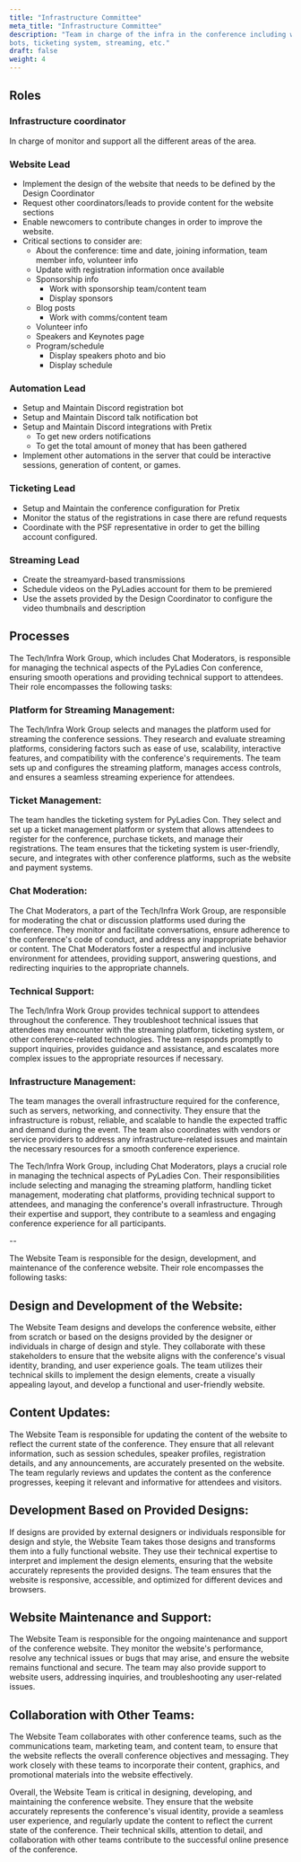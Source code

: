 ```yaml
---
title: "Infrastructure Committee"
meta_title: "Infrastructure Committee"
description: "Team in charge of the infra in the conference including website,
bots, ticketing system, streaming, etc."
draft: false
weight: 4
---
```


## Roles

### Infrastructure coordinator

In charge of monitor and support all the different areas of the area.

### Website Lead
* Implement the design of the website that needs to be defined by the Design
  Coordinator
* Request other coordinators/leads to provide content for the website sections
* Enable newcomers to contribute changes in order to improve the website.
* Critical sections to consider are:
    * About the conference: time and date, joining information, team member
      info, volunteer info
    * Update with registration information once available
    * Sponsorship info
        * Work with sponsorship team/content team
        * Display sponsors
    * Blog posts
        * Work with comms/content team
    * Volunteer info
    * Speakers and Keynotes page
    * Program/schedule
        * Display speakers photo and bio
        * Display schedule

### Automation Lead

* Setup and Maintain Discord registration bot
* Setup and Maintain Discord talk notification bot
* Setup and Maintain Discord integrations with Pretix
    * To get new orders notifications
    * To get the total amount of money that has been gathered
* Implement other automations in the server that could be interactive sessions,
  generation of content, or games.

### Ticketing Lead

* Setup and Maintain the conference configuration for Pretix
* Monitor the status of the registrations in case there are refund requests
* Coordinate with the PSF representative in order to get the billing account
  configured.

### Streaming Lead

* Create the streamyard-based transmissions
* Schedule videos on the PyLadies account for them to be premiered
* Use the assets provided by the Design Coordinator to configure the video
  thumbnails and description


## Processes

The Tech/Infra Work Group, which includes Chat Moderators, is responsible for
managing the technical aspects of the PyLadies Con conference, ensuring smooth
operations and providing technical support to attendees. Their role encompasses
the following tasks:

### Platform for Streaming Management:

The Tech/Infra Work Group selects and manages the platform used for streaming
the conference sessions. They research and evaluate streaming platforms,
considering factors such as ease of use, scalability, interactive features, and
compatibility with the conference's requirements. The team sets up and
configures the streaming platform, manages access controls, and ensures
a seamless streaming experience for attendees.

### Ticket Management:

The team handles the ticketing system for PyLadies Con. They select and set up
a ticket management platform or system that allows attendees to register for
the conference, purchase tickets, and manage their registrations. The team
ensures that the ticketing system is user-friendly, secure, and integrates with
other conference platforms, such as the website and payment systems.

### Chat Moderation:

The Chat Moderators, a part of the Tech/Infra Work Group, are responsible for
moderating the chat or discussion platforms used during the conference. They
monitor and facilitate conversations, ensure adherence to the conference's code
of conduct, and address any inappropriate behavior or content. The Chat
Moderators foster a respectful and inclusive environment for attendees,
providing support, answering questions, and redirecting inquiries to the
appropriate channels.

### Technical Support:

The Tech/Infra Work Group provides technical support to attendees throughout
the conference. They troubleshoot technical issues that attendees may encounter
with the streaming platform, ticketing system, or other conference-related
technologies. The team responds promptly to support inquiries, provides
guidance and assistance, and escalates more complex issues to the appropriate
resources if necessary.

### Infrastructure Management:

The team manages the overall infrastructure required for the conference, such
as servers, networking, and connectivity. They ensure that the infrastructure
is robust, reliable, and scalable to handle the expected traffic and demand
during the event. The team also coordinates with vendors or service providers
to address any infrastructure-related issues and maintain the necessary
resources for a smooth conference experience.


The Tech/Infra Work Group, including Chat Moderators, plays a crucial role in
managing the technical aspects of PyLadies Con. Their responsibilities include
selecting and managing the streaming platform, handling ticket management,
moderating chat platforms, providing technical support to attendees, and
managing the conference's overall infrastructure. Through their expertise and
support, they contribute to a seamless and engaging conference experience for
all participants.

--

The Website Team is responsible for the design, development, and maintenance of
the conference website. Their role encompasses the following tasks:

## Design and Development of the Website:

The Website Team designs and develops the conference website, either from
scratch or based on the designs provided by the designer or individuals in
charge of design and style. They collaborate with these stakeholders to ensure
that the website aligns with the conference's visual identity, branding, and
user experience goals. The team utilizes their technical skills to implement
the design elements, create a visually appealing layout, and develop
a functional and user-friendly website.

## Content Updates:

The Website Team is responsible for updating the content of the website to
reflect the current state of the conference. They ensure that all relevant
information, such as session schedules, speaker profiles, registration details,
and any announcements, are accurately presented on the website. The team
regularly reviews and updates the content as the conference progresses, keeping
it relevant and informative for attendees and visitors.

## Development Based on Provided Designs:

If designs are provided by external designers or individuals responsible for
design and style, the Website Team takes those designs and transforms them into
a fully functional website. They use their technical expertise to interpret and
implement the design elements, ensuring that the website accurately represents
the provided designs. The team ensures that the website is responsive,
accessible, and optimized for different devices and browsers.

## Website Maintenance and Support:

The Website Team is responsible for the ongoing maintenance and support of the
conference website. They monitor the website's performance, resolve any
technical issues or bugs that may arise, and ensure the website remains
functional and secure. The team may also provide support to website users,
addressing inquiries, and troubleshooting any user-related issues.

## Collaboration with Other Teams:

The Website Team collaborates with other conference teams, such as the
communications team, marketing team, and content team, to ensure that the
website reflects the overall conference objectives and messaging. They work
closely with these teams to incorporate their content, graphics, and
promotional materials into the website effectively.


Overall, the Website Team is critical in designing, developing, and maintaining
the conference website. They ensure that the website accurately represents the
conference's visual identity, provide a seamless user experience, and regularly
update the content to reflect the current state of the conference. Their
technical skills, attention to detail, and collaboration with other teams
contribute to the successful online presence of the conference.


